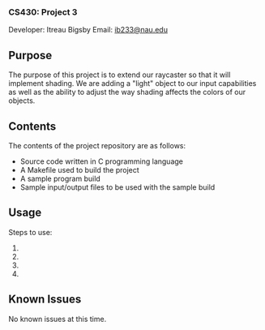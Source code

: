 ### CS430: Project 3 ###

Developer: Itreau Bigsby 
Email: ib233@nau.edu

## Purpose ##

The purpose of this project is to extend our raycaster so that it will implement shading. We are adding a "light" object to our input 
capabilities as well as the ability to adjust the way shading affects the colors of our objects.

## Contents ##

The contents of the project repository are as follows:
- Source code written in C programming language
- A Makefile used to build the project
- A sample program build
- Sample input/output files to be used with the sample build

## Usage ##

Steps to use: 

1. 
2. 
3. 
4. 

## Known Issues ##

No known issues at this time.
